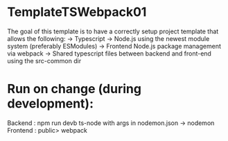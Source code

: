 # TemplateTSWebpack01
The goal of this template is to have a correctly setup project template that allows the following:
-> Typescript
-> Node.js using the newest module system (preferably ESModules)
-> Frontend Node.js package management via webpack
-> Shared typescript files between backend and front-end using the src-common dir

# Run on change (during development):
Backend  : npm run devb
	ts-node with args in nodemon.json -> nodemon
Frontend : public> webpack
